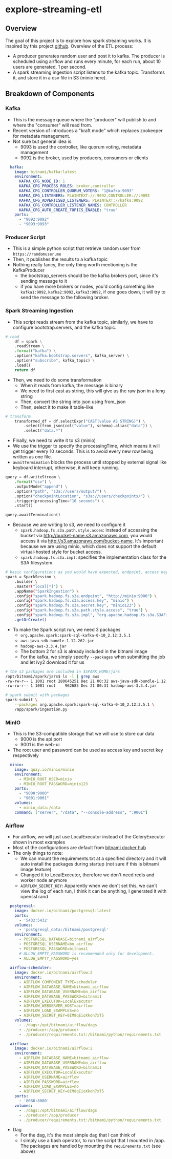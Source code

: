 # explore-streaming-etl

## Overview

The goal of this project is to explore how spark streaming works. It is inspired by this project [github](https://github.com/simardeep1792/Data-Engineering-Streaming-Project).
Overview of the ETL process:
- A producer generates random user and post it to kafka. The producer is scheduled using airflow and runs every minute, for each run, about 10 users are generated, 1 per second.
- A spark streaming ingestion script listens to the kafka topic. Transforms it, and store it in a csv file in S3 (minio here).

## Breakdown of Components

### Kafka

- This is the message queue where the "producer" will publish to and where the "consumer" will read from.
- Recent version of introduces a "kraft mode" which replaces zookeeper for metadata management.
- Not sure but general idea is:
    - 9093 is used the controller, like quorum voting, metadata management
	- 9092 is the broker, used by producers, consumers or clients

```yaml
  kafka:
    image: bitnami/kafka:latest
    environment:
      KAFKA_CFG_NODE_ID: 1
      KAFKA_CFG_PROCESS_ROLES: broker,controller
      KAFKA_CFG_CONTROLLER_QUORUM_VOTERS: "1@kafka:9093"
      KAFKA_CFG_LISTENERS: PLAINTEXT://:9092,CONTROLLER://:9093
      KAFKA_CFG_ADVERTISED_LISTENERS: PLAINTEXT://kafka:9092
      KAFKA_CFG_CONTROLLER_LISTENER_NAMES: CONTROLLER
      KAFKA_CFG_AUTO_CREATE_TOPICS_ENABLE: "true"
    ports:
      - "9092:9092"
      - "9093:9093"
```

### Producer Script

- This is a simple python script that retrieve random user from `https://randomuser.me` 
- Then, it publishes the results to a kafka topic
- Nothing really fancy, the only thing worth mentioning is the KafkaProducer
	- the bootstrap_servers should be the kafka brokers port, since it's sending message to it
	- if you have more brokers or nodes, you'd config something like `kafka1:9092,kafka2:9092,kafka3:9092`, if one goes down, it will try to send the message to the following broker.

### Spark Streaming Ingestion

- This script reads stream from the kafka topic, similarly, we have to configure bootstrap.servers, and the kafka topic.

```python
# read 
    df = spark \
    .readStream \
    .format("kafka") \
    .option("kafka.bootstrap.servers", kafka_server) \
    .option("subscribe", kafka_topic) \
    .load()
    return df 
```

- Then, we need to do some transformation
	- When it reads from kafka, the message is binary
	- We need to first cast as string, this will give us the raw json in a long string
	- Then, convert the string into json using from_json
	- Then, select it to make it table-like

```python
# transform
    transformed_df = df.selectExpr("CAST(value AS STRING)") \
        .select(from_json(col("value"), schema).alias("data")) \
        .select("data.*")
```

- Finally, we need to write it to s3 (minio)
- We use the trigger to specify the processingTime, which means it will get trigger every 10 seconds. This is to avoid every new row being written as one file.
- `awaitTermination`  blocks the process until stopped by external signal like keyboard interrupt, otherwise, it will keep running.

```python
query = df.writeStream \
	.format("csv") \
	.outputMode("append") \
	.option("path", "s3a://users/output/") \
	.option("checkpointLocation", "s3a://users/checkpoints/") \
	.trigger(processingTime="10 seconds") \
	.start()

query.awaitTermination()
```

- Because we are writing to s3, we need to configure it 
	- `spark.hadoop.fs.s3a.path.style.acces`: instead of accessing the bucket via http://bucket-name.s3.amazonaws.com, you would access it via http://s3.amazonaws.com/bucket-name. It's important because we are using minio, which does not support the default virtual-hosted style for bucket access.
	- `spark.hadoop.fs.s3a.impl`: specifies the implementation class for the S3A filesystem. 

```sh
# basic configurations as you would have expected, endpoint, access key, secret key
spark = SparkSession \
    .builder \
    .master("local[*]") \
    .appName("SparkIngestion") \
    .config("spark.hadoop.fs.s3a.endpoint", "http://minio:9000") \
    .config("spark.hadoop.fs.s3a.access.key", "minio") \
    .config("spark.hadoop.fs.s3a.secret.key", "minio123") \
    .config("spark.hadoop.fs.s3a.path.style.access", "true") \
    .config("spark.hadoop.fs.s3a.impl", "org.apache.hadoop.fs.s3a.S3AFileSystem") \
    .getOrCreate()
```

- To make the Spark script run, we need 3 packages 
	- `org.apache.spark:spark-sql-kafka-0-10_2.12:3.5.1`
	- `aws-java-sdk-bundle-1.12.262.jar`
	- `hadoop-aws-3.3.4.jar`
	- The bottom 2 for s3 is already included in the bitnami image
    - For the kafka, we simply specify `--packages` when submitting the job and let ivy2 download it for us

```bash
# the s3 packages are included in $SPARK_HOME/jars
/opt/bitnami/spark/jars$ ls -l | grep aws 
-rw-rw-r-- 1 1001 root 280645251 Dec 21 00:32 aws-java-sdk-bundle-1.12.262.jar
-rw-rw-r-- 1 1001 root    962685 Dec 21 00:31 hadoop-aws-3.3.4.jar

# spark submit with packages 
spark-submit \
	--packages org.apache.spark:spark-sql-kafka-0-10_2.12:3.5.1 \
	/app/spark/ingestion.py
```

### MinIO

- This is the S3-compatible storage that we will use to store our data
	- 9000 is the api port
	- 9001 is the web-ui
- The root user and password can be used as access key and secret key respectively

```yaml
  minio:
    image: quay.io/minio/minio
    environment:
      - MINIO_ROOT_USER=minio
      - MINIO_ROOT_PASSWORD=minio123
    ports:
      - "9000:9000"
      - "9001:9001"
    volumes:
      - minio_data:/data
    command: ["server", "/data", "--console-address", ":9001"]
```

### Airflow

- For airflow, we will just use LocalExecutor instead of the CeleryExecutor shown in most examples
- Most of the configurations are default from [bitnami docker hub](https://hub.docker.com/r/bitnami/airflow)
- The only things to note:
	- We can mount the requirements.txt at a specified directory and it will auto install the packages during startup (not sure if this is bitnami image feature)
	- Changed it to LocalExecutor, therefore we don't need redis and worker node anymore
	- `AIRFLOW_SECRET_KEY`: Apparently when we don't set this, we can't view the log of each run, I think it can be anything, I generated it with openssl rand

```yaml
  postgresql:
    image: docker.io/bitnami/postgresql:latest
    ports:
      - '5432:5432'
    volumes:
      - 'postgresql_data:/bitnami/postgresql'
    environment:
      - POSTGRESQL_DATABASE=bitnami_airflow
      - POSTGRESQL_USERNAME=bn_airflow
      - POSTGRESQL_PASSWORD=bitnami1
      # ALLOW_EMPTY_PASSWORD is recommended only for development.
      - ALLOW_EMPTY_PASSWORD=yes
  
  airflow-scheduler:
    image: docker.io/bitnami/airflow:2
    environment:
      - AIRFLOW_COMPONENT_TYPE=scheduler
      - AIRFLOW_DATABASE_NAME=bitnami_airflow
      - AIRFLOW_DATABASE_USERNAME=bn_airflow
      - AIRFLOW_DATABASE_PASSWORD=bitnami1
      - AIRFLOW_EXECUTOR=LocalExecutor
      - AIRFLOW_WEBSERVER_HOST=airflow
      - AIRFLOW_LOAD_EXAMPLES=no
      - AIRFLOW_SECRET_KEY=0IM8qEioXkoh7xT5
    volumes:
      - ./dags:/opt/bitnami/airflow/dags
      - ./producer:/app/producer
      - ./producer/requirements.txt:/bitnami/python/requirements.txt

  airflow:
    image: docker.io/bitnami/airflow:2
    environment:
      - AIRFLOW_DATABASE_NAME=bitnami_airflow
      - AIRFLOW_DATABASE_USERNAME=bn_airflow
      - AIRFLOW_DATABASE_PASSWORD=bitnami1
      - AIRFLOW_EXECUTOR=LocalExecutor
      - AIRFLOW_USERNAME=airflow
      - AIRFLOW_PASSWORD=airflow
      - AIRFLOW_LOAD_EXAMPLES=no
      - AIRFLOW_SECRET_KEY=0IM8qEioXkoh7xT5
    ports:
      - '8080:8080'
    volumes:
      - ./dags:/opt/bitnami/airflow/dags
      - ./producer:/app/producer
      - ./producer/requirements.txt:/bitnami/python/requirements.txt
```

- Dag
	- For the dag, it's the most simple dag that I can think of 
	- I simply use a bash operator, to run the script that I mounted in /app. The packages are handled by mounting the `requirements.txt` (see above)
